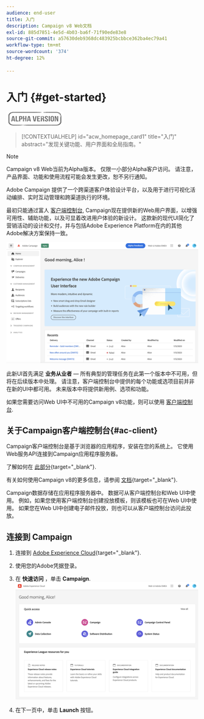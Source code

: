 ```yaml
---
audience: end-user
title: 入门
description: Campaign v8 Web文档
exl-id: 885d7851-4e5d-4b03-ba6f-71f90ede83e8
source-git-commit: a57630deb9368dc483925bcbbce362ba4ec79a41
workflow-type: tm+mt
source-wordcount: '374'
ht-degree: 12%

---
```


# 入门 {#get-started}

![](../assets/do-not-localize/badge.png)

<!--
V8 web overview
context, scope (targets cross-channel practitioners), limitations
only existing customers
-->
>[!CONTEXTUALHELP]
>id="acw_homepage_card1"
>title="入门"
>abstract="发现关键功能、用户界面和全局指南。"

>[!NOTE]
>
>Campaign v8 Web当前为Alpha版本。 仅限一小部分Alpha客户访问。 请注意，产品界面、功能和使用流程可能会发生更改，恕不另行通知。

Adobe Campaign 提供了一个跨渠道客户体验设计平台，以及用于进行可视化活动编排、实时互动管理和跨渠道执行的环境。

最初只能通过富人 [客户端控制台](#ac-client), Campaign现在提供新的Web用户界面，以增强可用性、辅助功能，以及可显着改进用户体验的新设计。 这款新的现代UI简化了营销活动的设计和交付，并与包括Adobe Experience Platform在内的其他Adobe解决方案保持一致。


![](assets/home.png)

此新UI首先满足 **业务从业者**  — 所有典型的管理任务在此第一个版本中不可用，但将在后续版本中处理。 请注意，客户端控制台中提供的每个功能或选项目前并非在新的UI中都可用。 未来版本中将提供新用例、选项和功能。

如果您需要访问Web UI中不可用的Campaign v8功能，则可以使用 [客户端控制台](#ac-client).

## 关于Campaign客户端控制台{#ac-client}

Campaign客户端控制台是基于浏览器的应用程序，安装在您的系统上。 它使用Web服务API连接到Campaign应用程序服务器。

了解如何在 [此部分](https://experienceleague.adobe.com/docs/campaign/campaign-v8/new/connect.html){target="_blank"}.

有关如何使用Campaign v8的更多信息，请参阅 [文档](https://experienceleague.adobe.com/docs/campaign/campaign-v8/campaign-home.html?lang=zh-Hans){target="_blank"}.

Campaign数据存储在应用程序服务器中。 数据可从客户端控制台和Web UI中使用。 例如，如果您使用客户端控制台创建投放模板，则该模板也可在Web UI中使用。 如果您在Web UI中创建电子邮件投放，则也可以从客户端控制台访问此投放。

## 连接到 Campaign


1. 连接到 [Adobe Experience Cloud](http://experience.adobe.com){target="_blank"}.
1. 使用您的Adobe凭据登录。
1. 在 **快速访问** ，单击 **Campaign**.
   ![](assets/connect.png)

1. 在下一页中，单击 **Launch** 按钮。

<!--
-> experience cloud home: "Campaign" -> home campaign v8
-> or Campaign v8 web if direct URL
-->

